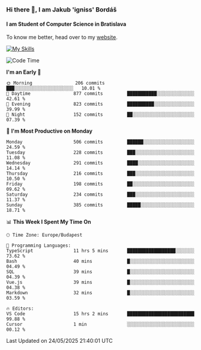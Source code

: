 ### Hi there 👋, I am Jakub 'igniss' Bordáš

#### I am Student of Computer Science in Bratislava
To know me better, head over to my [website](https://bordas.sk).

[![My Skills](https://skillicons.dev/icons?i=js,typescript,html,css,figma,svelte,vue,next,postgresql,nest,express,nodejs)](https://bordas.sk)


<!--START_SECTION:waka-->
![Code Time](http://img.shields.io/badge/Code%20Time-1%2C914%20hrs%2018%20mins-blue)

**I'm an Early 🐤** 

```text
🌞 Morning                206 commits         ███░░░░░░░░░░░░░░░░░░░░░░   10.01 % 
🌆 Daytime                877 commits         ███████████░░░░░░░░░░░░░░   42.61 % 
🌃 Evening                823 commits         ██████████░░░░░░░░░░░░░░░   39.99 % 
🌙 Night                  152 commits         ██░░░░░░░░░░░░░░░░░░░░░░░   07.39 % 
```
📅 **I'm Most Productive on Monday** 

```text
Monday                   506 commits         ██████░░░░░░░░░░░░░░░░░░░   24.59 % 
Tuesday                  228 commits         ███░░░░░░░░░░░░░░░░░░░░░░   11.08 % 
Wednesday                291 commits         ████░░░░░░░░░░░░░░░░░░░░░   14.14 % 
Thursday                 216 commits         ███░░░░░░░░░░░░░░░░░░░░░░   10.50 % 
Friday                   198 commits         ██░░░░░░░░░░░░░░░░░░░░░░░   09.62 % 
Saturday                 234 commits         ███░░░░░░░░░░░░░░░░░░░░░░   11.37 % 
Sunday                   385 commits         █████░░░░░░░░░░░░░░░░░░░░   18.71 % 
```


📊 **This Week I Spent My Time On** 

```text
🕑︎ Time Zone: Europe/Budapest

💬 Programming Languages: 
TypeScript               11 hrs 5 mins       ██████████████████░░░░░░░   73.62 % 
Bash                     40 mins             █░░░░░░░░░░░░░░░░░░░░░░░░   04.49 % 
SQL                      39 mins             █░░░░░░░░░░░░░░░░░░░░░░░░   04.39 % 
Vue.js                   39 mins             █░░░░░░░░░░░░░░░░░░░░░░░░   04.38 % 
Markdown                 32 mins             █░░░░░░░░░░░░░░░░░░░░░░░░   03.59 % 

🔥 Editors: 
VS Code                  15 hrs 2 mins       █████████████████████████   99.88 % 
Cursor                   1 min               ░░░░░░░░░░░░░░░░░░░░░░░░░   00.12 % 
```


 Last Updated on 24/05/2025 21:40:01 UTC
<!--END_SECTION:waka-->
